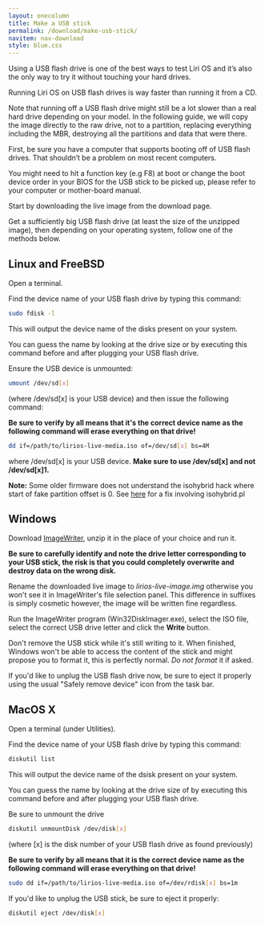 ```yaml
---
layout: onecolumn
title: Make a USB stick
permalink: /download/make-usb-stick/
navitem: nav-download
style: blue.css
---
```


Using a USB flash drive is one of the best ways to test Liri OS and it’s also
the only way to try it without touching your hard drives.

Running Liri OS on USB flash drives is way faster than running it from a CD.

Note that running off a USB flash drive might still be a lot slower than a
real hard drive depending on your model. In the following guide, we will
copy the image directly to the raw drive, not to a partition, replacing
everything including the MBR, destroying all the partitions and data that
were there.

First, be sure you have a computer that supports booting off of USB
flash drives. That shouldn’t be a problem on most recent computers.

You might need to hit a function key (e.g F8) at boot or change the
boot device order in your BIOS for the USB stick to be picked up, please
refer to your computer or mother-board manual.

Start by downloading the live image from the download page.

Get a sufficiently big USB flash drive (at least the size of the unzipped
image), then depending on your operating system, follow one of the
methods below.

## Linux and FreeBSD

Open a terminal.

Find the device name of your USB flash drive by typing this command:

```sh
sudo fdisk -l
```

This will output the device name of the disks present on your system.

You can guess the name by looking at the drive size or by executing this
command before and after plugging your USB flash drive.

Ensure the USB device is unmounted:

```sh
umount /dev/sd[x]
```

(where /dev/sd[x] is your USB device) and then issue the following command:

<div class="alert alert-danger"><strong>Be sure to verify by all means that it's the correct device name as the following command will erase everything on that drive!</strong></div>

```sh
dd if=/path/to/lirios-live-media.iso of=/dev/sd[x] bs=4M
```

where /dev/sd[x] is your USB device. **Make sure to use /dev/sd[x] and not /dev/sd[x]1.**

<div class="alert alert-warning"><strong>Note:</strong> Some older firmware
does not understand the isohybrid hack where start of fake partition offset
is 0. See <a href="https://bugs.archlinux.org/task/32189" target="_blank">here</a>
for a fix involving isohybrid.pl</div>

## Windows

Download [ImageWriter](https://sourceforge.net/projects/win32diskimager/), unzip it in
the place of your choice and run it.

<div class="alert alert-danger"><strong>Be sure to carefully identify and note the drive
letter corresponding to your USB stick, the risk is that you could completely overwrite
and destroy data on the wrong disk.</strong></div>

Rename the downloaded live image to *lirios-live-image.img* otherwise you won't see
it in ImageWriter's file selection panel. This difference in suffixes is simply
cosmetic however, the image will be written fine regardless.

Run the ImageWriter program (Win32DiskImager.exe), select the ISO file, select the
correct USB drive letter and click the **Write** button.

Don't remove the USB stick while it's still writing to it. When finished, Windows
won't be able to access the content of the stick and might propose you to format it,
this is perfectly normal. *Do not format* it if asked.

If you'd like to unplug the USB flash drive now, be sure to eject it properly using
the usual "Safely remove device" icon from the task bar.

## MacOS X

Open a terminal (under Utilities).

Find the device name of your USB flash drive by typing this command:

```sh
diskutil list
```

This will output the device name of the dsisk present on your system.

You can guess the name by looking at the drive size of by executing this
command before and after plugging your USB flash drive.

Be sure to unmount the drive

```sh
diskutil unmountDisk /dev/disk[x]
```

(where [x] is the disk number of your USB flash drive as found previously)

<div class="alert alert-danger"><strong>Be sure to verify by all means that it is the correct
device name as the following command will erase everything on that drive!</strong></div>

```sh
sudo dd if=/path/to/lirios-live-media.iso of=/dev/rdisk[x] bs=1m
```

If you'd like to unplug the USB stick, be sure to eject it properly:

```sh
diskutil eject /dev/disk[x]
```
